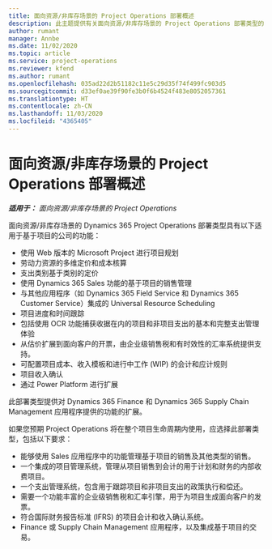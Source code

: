 ```yaml
---
title: 面向资源/非库存场景的 Project Operations 部署概述
description: 此主题提供有关面向资源/非库存场景的 Project Operations 部署类型的信息。
author: rumant
manager: Annbe
ms.date: 11/02/2020
ms.topic: article
ms.service: project-operations
ms.reviewer: kfend
ms.author: rumant
ms.openlocfilehash: 035ad22d2b51182c11e5c29d35f74f499fc903d5
ms.sourcegitcommit: d33ef0ae39f90fe3b0f6b4524f483e8052057361
ms.translationtype: HT
ms.contentlocale: zh-CN
ms.lasthandoff: 11/03/2020
ms.locfileid: "4365405"
---
```

# <a name="project-operations-for-resourcenon-stocked-based-scenarios-deployment-overview"></a>面向资源/非库存场景的 Project Operations 部署概述

_**适用于：** 面向资源/非库存场景的 Project Operations_

面向资源/非库存场景的 Dynamics 365 Project Operations 部署类型具有以下适用于基于项目的公司的功能：

- 使用 Web 版本的 Microsoft Project 进行项目规划
- 劳动力资源的多维定价和成本核算
- 支出类别基于类别的定价
- 使用 Dynamics 365 Sales 功能的基于项目的销售管理
- 与其他应用程序（如 Dynamics 365 Field Service 和 Dynamics 365 Customer Service）集成的 Universal Resource Scheduling
- 项目进度和时间跟踪
- 包括使用 OCR 功能捕获收据在内的项目和非项目支出的基本和完整支出管理体验
- 从估价扩展到面向客户的开票，由企业级销售税和有时效性的汇率系统提供支持。
- 可配置项目成本、收入模板和进行中工作 (WIP) 的会计和应计规则
- 项目收入确认
- 通过 Power Platform 进行扩展

此部署类型提供对 Dynamics 365 Finance 和 Dynamics 365 Supply Chain Management 应用程序提供的功能的扩展。

如果您预期 Project Operations 将在整个项目生命周期内使用，应选择此部署类型，包括以下要求：

- 能够使用 Sales 应用程序中的功能管理基于项目的销售及其他类型的销售。
- 一个集成的项目管理系统，管理从项目销售到会计的用于计划和财务的内部收费项目。
- 一个支出管理系统，包含用于跟踪项目和非项目支出的政策执行和偿还。
- 需要一个功能丰富的企业级销售税和汇率引擎，用于为项目生成面向客户的发票。
- 符合国际财务报告标准 (IFRS) 的项目会计和收入确认系统。
- Finance 或 Supply Chain Management 应用程序，以及集成基于项目的交易。
